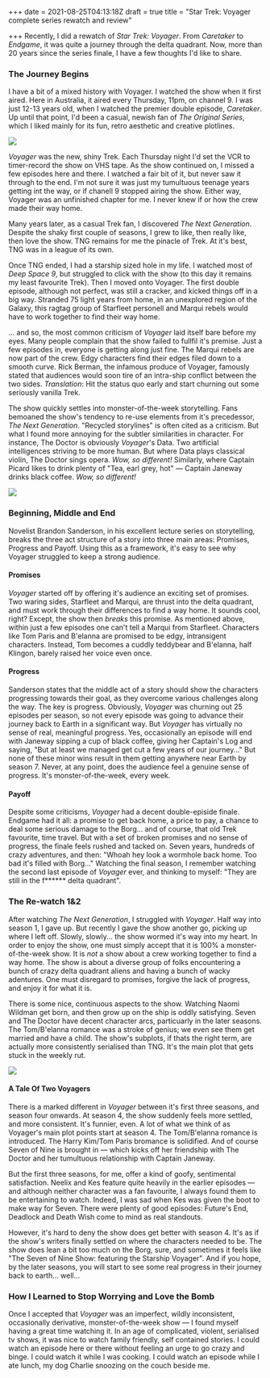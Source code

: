 +++
date = 2021-08-25T04:13:18Z
draft = true
title = "Star Trek: Voyager complete series rewatch and review"

+++
Recently, I did a rewatch of _Star Trek: Voyager_. From _Caretaker_ to _Endgame_, it was quite a journey through the delta quadrant. Now, more than 20 years since the series finale, I have a few thoughts I'd like to share.

<!--more-->

### The Journey Begins

I have a bit of a mixed history with Voyager. I watched the show when it first aired. Here in Australia, it aired every Thursday, 11pm, on channel 9. I was just 12-13 years old, when I watched the premier double episode, _Caretaker_. Up until that point, I'd been a casual, newish fan of _The Original Series_, which I liked mainly for its fun, retro aesthetic and creative plotlines.

![](https://www.nerdinfinite.com/wp-content/uploads/2018/03/Star-Trek-Voyager-Season-3-Postere.jpg)

_Voyager_ was the new, shiny Trek. Each Thursday night I'd set the VCR to timer-record the show on VHS tape. As the show continued on, I missed a few episodes here and there. I watched a fair bit of it, but never saw it through to the end. I'm not sure it was just my tumultuous teenage years getting int the way, or if chanell 9 stopped airing the show. Either way, Voyager was an unfinished chapter for me. I never knew if or how the crew made their way home.

Many years later, as a casual Trek fan, I discovered _The Next Generation_. Despite the shaky first couple of seasons, I grew to like, then really like, then love the show. TNG remains for me the pinacle of Trek. At it's best, TNG was in a league of its own.

Once TNG ended, I had a starship sized hole in my life. I watched most of _Deep Space 9_, but struggled to click with the show (to this day it remains my least favourite Trek). Then I moved onto Voyager. The first double episode, although not perfect, was still a cracker, and kicked things off in a big way. Stranded 75 light years from home, in an unexplored region of the Galaxy, this ragtag group of Starfleet personell and Marqui rebels would have to work together to find their way home.

... and so, the most common criticism of _Voyager_ laid itself bare before my eyes. Many people complain that the show failed to fullfil it's premise. Just a few episodes in, everyone is getting along just fine. The Marqui rebels are now part of the crew. Edgy characters find their edges filed down to a smooth curve. Rick Berman, the infamous produce of Voyager, famously stated that audiences would soon tire of an intra-ship conflict between the two sides. _Translation_: Hit the status quo early and start churning out some seriously vanilla Trek.

The show quickly settles into monster-of-the-week storytelling. Fans bemoaned the show's tendency to re-use elements from it's precedessor, _The Next Generation_. "Recycled storylines" is often cited as a criticism. But what I found more annoying for the subtler similarities in character. For instance, The Doctor is obviously _Voyager_'s Data. Two artificial intelligences striving to be more human. But where Data plays classical violin, The Doctor sings opera. _Wow, so different!_ Similarly, where Captain Picard likes to drink plenty of "Tea, earl grey, hot" — Captain Janeway drinks black coffee. _Wow, so different!_  

![](https://treknews.net/wp-content/uploads/2020/05/star-trek-voyager-25th-anniversary-cast-reunion.jpg)

### Beginning, Middle and End

Novelist Brandon Sanderson, in his excellent lecture series on storytelling, breaks the three act structure of a story into three main areas: Promises, Progress and Payoff. Using this as a framework, it's easy to see why Voyager struggled to keep a strong audience. 

#### Promises

_Voyager_ started off by offering it's audience an exciting set of promises. Two waring sides, Starfleet and Marqui, are thrust into the delta quadrant, and must work through their differences to find a way home. It sounds cool, right? Except, the show then _breaks_ this promise. As mentioned above, within just a few episodes one can't tell a Marqui from Starfleet. Characters like Tom Paris and B'elanna are promised to be edgy, intransigent characters. Instead, Tom becomes a cuddly teddybear and B'elanna, half Klingon, barely raised her voice even once.

#### Progress

Sanderson states that the middle act of a story should show the characters progressing towards their goal, as they overcome various challenges along the way. The key is progress. Obviously, _Voyager_ was churning out 25 episodes per season, so not every episode was going to advance their journey back to Earth in a significant way. But _Voyager_ has virtually no sense of real, meaningful progress. Yes, occasionally an episode will end with Janeway sipping a cup of black coffee, giving her Captain's Log and saying, "But at least we managed get cut a few years of our journey..." But none of these minor wins result in them getting anywhere near Earth by season 7. Never, at any point, does the audience feel a genuine sense of progress. It's monster-of-the-week, every week.

#### Payoff

Despite some criticisms, _Voyager_ had a decent double-episide finale. Endgame had it all: a promise to get back home, a price to pay, a chance to deal some serious damage to the Borg... and of course, that old Trek favourite, time travel. But with a set of broken promises and no sense of progress, the finale feels rushed and tacked on. Seven years, hundreds of crazy adventures, and then: "Whoah hey look a wormhole back home. Too bad it's filled with Borg..." Watching the final season, I remember watching the second last episode of _Voyager_ ever, and thinking to myself: "They are still in the f****** delta quadrant". 

### The Re-watch 1&2

After watching _The Next Generation_, I struggled with _Voyager_. Half way into season 1, I gave up. But recently I gave the show another go, picking up where I left off. Slowly, slowly... the show wormed it's way into my heart. In order to enjoy the show, one must simply accept that it is 100% a monster-of-the-week show. It is _not_ a show about a crew working together to find a way home. The show is about a diverse group of folks encountering a bunch of crazy delta quadrant aliens and having a bunch of wacky adentures. One must disregard to promises, forgive the lack of progress, and enjoy it for what it is.

There is some nice, continuous aspects to the show. Watching Naomi Wildman get born, and then grow up on the ship is oddly satisfying. Seven and The Doctor have decent character arcs, particuarly in the later seasons. The Tom/B'elanna romance was a stroke of genius; we even see them get married and have a child. The show's subplots, if thats the right term, are actually more consistently serialised than TNG. It's the main plot that gets stuck in the weekly rut.

![](https://geekspin.co/wp-content/uploads/2020/05/Star-Trek-Voyager-758x397.jpg)

#### A Tale Of Two Voyagers

There is a marked different in _Voyager_ between it's first three seasons, and season four onwards. At season 4, the show suddenly feels more settled, and more consistent. It's funnier, even. A lot of what we think of as Voyager's main plot points start at season 4. The Tom/B'elanna romance is introduced. The Harry Kim/Tom Paris bromance is solidified. And of course Seven of Nine is brought in — which kicks off her friendship with The Doctor and her tumultuous relationship with Captain Janeway. 

But the first three seasons, for me, offer a kind of goofy, sentimental satisfaction. Neelix and Kes feature quite heavily in the earlier episodes — and although neither character was a fan favourite, I always found them to be entertaining to watch. Indeed, I was sad when Kes was given the boot to make way for Seven. There were plenty of good episodes: Future's End, Deadlock and Death Wish come to mind as real standouts.

However, it's hard to deny the show does get better with season 4. It's as if the show's writers finally settled on where the characters needed to be. The show does lean a bit too much on the Borg, sure, and sometimes it feels like "The Seven of Nine Show: featuring the Starship Voyager". And if you hope, by the later seasons, you will start to see some real progress in their journey back to earth... well...

### How I Learned to Stop Worrying and Love the Bomb

Once I accepted that _Voyager_ was an imperfect, wildly inconsistent, occasionally derivative, monster-of-the-week show — I found myself having a great time watching it. In an age of complicated, violent, serialised tv shows, it was nice to watch family friendly, self contained stories. I could watch an episode here or there without feeling an urge to go crazy and binge. I could watch it while I was cooking. I could watch an episode while I ate lunch, my dog Charlie snoozing on the couch beside me. 